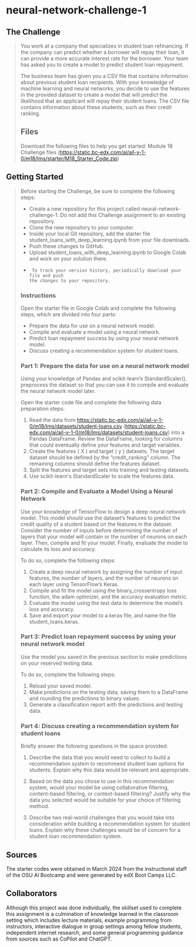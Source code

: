 # neural-network-challenge-1
## The Challenge
>You work at a company that specializes in student loan refinancing. If the
>company can predict whether a borrower will repay their loan, it can provide a
>more accurate interest rate for the borrower. Your team has asked you to create
>a model to predict student loan repayment.
>
>The business team has given you a CSV file that contains information about
>previous student loan recipients. With your knowledge of machine learning and
>neural networks, you decide to use the features in the provided dataset to
>create a model that will predict the likelihood that an applicant will repay
>their student loans. The CSV file contains information about these students,
>such as their credit ranking.
>
>
>## Files
>Download the following files to help you get started: Module 18 Challenge files
>(https://static.bc-edx.com/ai/ail-v-1-0/m18/lms/starter/M18_Starter_Code.zip)
>
## Getting Started
>Before starting the Challenge, be sure to complete the following steps:
>-  Create a new repository for this project called neural-network-challenge-1.
>   Do not add this Challenge assignment to an existing repository.
>-  Clone the new repository to your computer.
>-  Inside your local Git repository, add the starter file
>   student_loans_with_deep_learning.ipynb from your file downloads.
>-  Push these changes to GitHub.
>-  Upload student_loans_with_deep_learning.ipynb to Google Colab and work on
>   your solution there.
>-      To track your version history, periodically download your file and push
>       the changes to your repository.
>
>### Instructions
>Open the starter file in Google Colab and complete the following steps, which
>are divided into four parts:
>-  Prepare the data for use on a neural network model.
>-  Compile and evaluate a model using a neural network.
>-  Predict loan repayment success by using your neural network model.
>-  Discuss creating a recommendation system for student loans.
>
>### Part 1: Prepare the data for use on a neural network model
>Using your knowledge of Pandas and scikit-learn’s StandardScaler(), preprocess
>the dataset so that you can use it to compile and evaluate the neural network
>model later.
>
>Open the starter code file and complete the following data preparation steps:
>   1. Read the data from
>   https://static.bc-edx.com/ai/ail-v-1-0/m18/lms/datasets/student-loans.csv
>   (https://static.bc-edx.com/ai/ail-v-1-0/m18/lms/datasets/student-loans.csv)
>   into a Pandas DataFrame. Review the DataFrame, looking for columns that
>   could eventually define your features and target variables.
>   2. Create the features ( X ) and target ( y ) datasets. The target dataset
>   should be defined by the “credit_ranking” column. The remaining columns
>   should define the features dataset.
>   3. Split the features and target sets into training and testing datasets.
>   4. Use scikit-learn's StandardScaler to scale the features data.
>
>### Part 2: Compile and Evaluate a Model Using a Neural Network
>Use your knowledge of TensorFlow to design a deep neural network model. This
>model should use the dataset’s features to predict the credit quality of a
>student based on the features in the dataset. Consider the number of inputs
>before determining the number of layers that your model will contain or the
>number of neurons on each layer. Then, compile and fit your model. Finally,
>evaluate the model to calculate its loss and accuracy.
>
>To do so, complete the following steps:
>   1. Create a deep neural network by assigning the number of input features,
>   the number of layers, and the number of neurons on each layer using
>   TensorFlow’s Keras.
>   2. Compile and fit the model using the binary_crossentropy loss function,
>   the adam optimizer, and the accuracy evaluation metric.
>   3. Evaluate the model using the test data to determine the model’s loss and
>   accuracy.
>   4. Save and export your model to a keras file, and name the file
>   student_loans.keras.
>
>### Part 3: Predict loan repayment success by using your neural network model
>Use the model you saved in the previous section to make predictions on your
>reserved testing data.
>
>To do so, complete the following steps:
>   1. Reload your saved model.
>   2. Make predictions on the testing data, saving them to a DataFrame and
>   rounding the predictions to binary values.
>   3. Generate a classification report with the predictions and testing data.
>
>### Part 4: Discuss creating a recommendation system for student loans
>Briefly answer the following questions in the space provided:
>   1. Describe the data that you would need to collect to build a
>   recommendation system to recommend student loan options for students.
>   Explain why this data would be relevant and appropriate.
>
>   2. Based on the data you chose to use in this recommendation system, would
>   your model be using collaborative filtering, content-based filtering, or
>   context-based filtering? Justify why the data you selected would be suitable
>   for your choice of filtering method.
>
>   3. Describe two real-world challenges that you would take into consideration
>   while building a recommendation system for student loans. Explain why these
>   challenges would be of concern for a student loan recommendation system.
>
## Sources
The starter codes were obtained in March 2024 from the instructional staff of
the OSU AI Bootcamp and were generated by edX Boot Camps LLC.
## Collaborators
Although this project was done individually, the skillset used to complete this 
assignment is a culmination of knowledge learned in the classroom setting which
includes lecture materials, example programming from instructors, interactive
dialogue in group settings among fellow students, independent internet research,
and some general programming guidance from sources such as CoPilot and ChatGPT. 